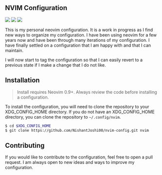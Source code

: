 ## NVIM Configuration

<a href="https://dotfyle.com/NishantJoshi00/nvim-config"><img src="https://dotfyle.com/NishantJoshi00/nvim-config/badges/plugins?style=for-the-badge" /></a>
<a href="https://dotfyle.com/NishantJoshi00/nvim-config"><img src="https://dotfyle.com/NishantJoshi00/nvim-config/badges/leaderkey?style=for-the-badge" /></a>
<a href="https://dotfyle.com/NishantJoshi00/nvim-config"><img src="https://dotfyle.com/NishantJoshi00/nvim-config/badges/plugin-manager?style=for-the-badge" /></a>

This is my personal neovim configuration. It is a work in progress as I find new ways to organize my configuration. I have been using neovim for a few years now and have been through many iterations of my configuration. I have finally settled on a configuration that I am happy with and that I can maintain.

I will now start to tag the configuration so that I can easily revert to a previous state if I make a change that I do not like.

## Installation

> Install requires Neovim 0.9+. Always review the code before installing a configuration.

To install the configuration, you will need to clone the repository to your XDG_CONFIG_HOME directory. If you do not have an XDG_CONFIG_HOME directory, you can clone the repository to `~/.config/nvim`.

```bash
$ cd $XDG_CONFIG_HOME
$ git clone https://github.com/NishantJoshi00/nvim-config.git nvim
```

## Contributing

If you would like to contribute to the configuration, feel free to open a pull request. I am always open to new ideas and ways to improve my configuration.
